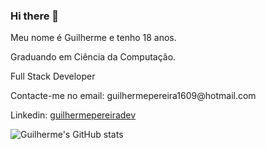 ### Hi there 👋

<p>Meu nome é Guilherme e tenho 18 anos.
<p>Graduando em Ciência da Computação.
<p>Full Stack Developer
<p>Contacte-me no email: guilhermepereira1609@hotmail.com
<p>Linkedin: <a href="https://www.linkedin.com/in/guilhermepereiradev/">guilhermepereiradev</a>

 ![Guilherme's GitHub stats](https://github-readme-stats.vercel.app/api?username=guilhermepereiradev&theme=github_dark&show_icons=true)
